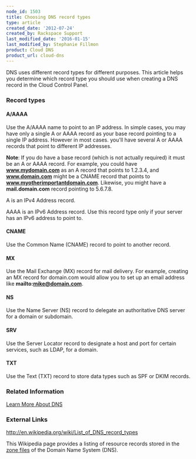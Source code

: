 ```yaml
---
node_id: 1503
title: Choosing DNS record types
type: article
created_date: '2012-07-24'
created_by: Rackspace Support
last_modified_date: '2016-01-15'
last_modified_by: Stephanie Fillmon
product: Cloud DNS
product_url: cloud-dns
---
```


DNS uses different record types for different purposes. This
article helps you determine which record type you should use when
creating a DNS record in the Cloud Control Panel.

### Record types

#### A/AAAA

Use the A/AAAA name to point to an IP address. In simple cases, you may
have only a single A or AAAA record as your base record pointing to a
single IP address. However in most cases. you'll have several A or AAAA
records that point to different IP addresses.

**Note**: If you do have a base record (which is not actually required)
it must be an A or AAAA record. For example, you could have
**www.mydomain.com** as an A record that points to 1.2.3.4, and
**www.domain.com** might be a CNAME record that points
to **www.myotherimportantdomain.com**.  Likewise, you might have
a **mail.domain.com** record pointing to 5.6.7.8.

A is an IPv4 Address record.

AAAA is an IPv6 Address record. Use this record type only if your server
has an IPv6 address to point to.

#### CNAME

Use the Common Name (CNAME) record to point to another record.

#### MX

Use the Mail Exchange (MX) record for mail delivery. For
example, creating an MX record for domain.com would allow you to set up
an email address like **mailto:mike@domain.com**.

#### NS

Use the Name Server (NS) record to delegate an authoritative DNS server
for a domain or subdomain.

#### SRV

Use the Server Locator record to designate a host and port for certain
services, such as LDAP,  for a domain.

#### TXT

Use the Text (TXT) record to store data types such as SPF or DKIM
records.

### Related Information

[Learn More About DNS](/how-to/learn-more-about-dns/)

### External Links

<http://en.wikipedia.org/wiki/List_of_DNS_record_types>

This Wikipedia page provides a listing of resource
records stored in the [zone files](http://en.wikipedia.org/wiki/Zone_file) of the Domain Name System (DNS).
